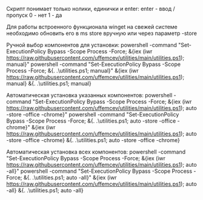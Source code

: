 Скрипт понимает только нолики, единички и enter:
enter - ввод / пропуск
0 - нет
1 - да
	
Для работы встроенного функционала winget на свежей системе необходимо обновить его в ms store вручную или через параметр -store
	
Ручной выбор компонентов для установки:
powershell -command "Set-ExecutionPolicy Bypass -Scope Process -Force; &{iex (iwr https://raw.githubusercontent.com/uffemcev/utilities/main/utilities.ps1); manual}"
powershell -command "Set-ExecutionPolicy Bypass -Scope Process -Force; &{. .\utilities.ps1; manual}"
&{iex (iwr https://raw.githubusercontent.com/uffemcev/utilities/main/utilities.ps1); manual}
&{. .\utilities.ps1; manual}
	
Автоматическая установка указанных компонентов:
powershell -command "Set-ExecutionPolicy Bypass -Scope Process -Force; &{iex (iwr https://raw.githubusercontent.com/uffemcev/utilities/main/utilities.ps1); auto -store -office -chrome}"
powershell -command "Set-ExecutionPolicy Bypass -Scope Process -Force; &{. .\utilities.ps1; auto -store -office -chrome}"
&{iex (iwr https://raw.githubusercontent.com/uffemcev/utilities/main/utilities.ps1); auto -store -office -chrome}
&{. .\utilities.ps1; auto -store -office -chrome}
	
Автоматическая установка всех компонентов:
powershell -command "Set-ExecutionPolicy Bypass -Scope Process -Force; &{iex (iwr https://raw.githubusercontent.com/uffemcev/utilities/main/utilities.ps1); auto -all}"
powershell -command "Set-ExecutionPolicy Bypass -Scope Process -Force; &{. .\utilities.ps1; auto -all}"
&{iex (iwr https://raw.githubusercontent.com/uffemcev/utilities/main/utilities.ps1); auto -all}
&{. .\utilities.ps1; auto -all}
